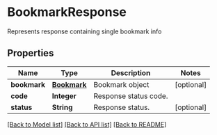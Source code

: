 ﻿
# BookmarkResponse
Represents response containing single bookmark info

## Properties
Name | Type | Description | Notes
------------ | ------------- | ------------- | -------------
**bookmark** | [**Bookmark**](Bookmark.md) | Bookmark object | [optional]
**code** | **Integer** | Response status code. | 
**status** | **String** | Response status. | [optional]


[[Back to Model list]](../README.md#documentation-for-models) [[Back to API list]](../README.md#documentation-for-api-endpoints) [[Back to README]](../README.md)


